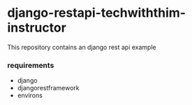 # django-restapi-techwiththim-instructor
This repository contains an django rest api example

### requirements
* django
* djangorestframework
* environs
